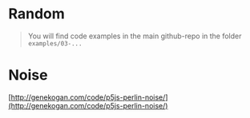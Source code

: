 # Random

> You will find code examples in the main github-repo in the folder `examples/03-...` <br>

# Noise

[http://genekogan.com/code/p5js-perlin-noise/](http://genekogan.com/code/p5js-perlin-noise/)
